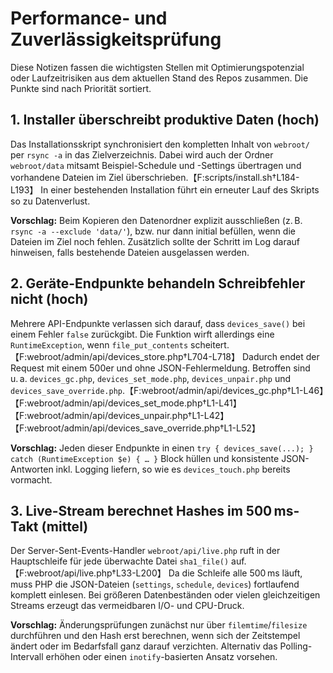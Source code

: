# Performance- und Zuverlässigkeitsprüfung

Diese Notizen fassen die wichtigsten Stellen mit Optimierungspotenzial oder Laufzeitrisiken aus dem aktuellen Stand des Repos zusammen. Die Punkte sind nach Priorität sortiert.

## 1. Installer überschreibt produktive Daten (hoch)
Das Installationsskript synchronisiert den kompletten Inhalt von `webroot/` per `rsync -a` in das Zielverzeichnis. Dabei wird auch der Ordner `webroot/data` mitsamt Beispiel-Schedule und -Settings übertragen und vorhandene Dateien im Ziel überschrieben.【F:scripts/install.sh†L184-L193】 In einer bestehenden Installation führt ein erneuter Lauf des Skripts so zu Datenverlust.

**Vorschlag:** Beim Kopieren den Datenordner explizit ausschließen (z. B. `rsync -a --exclude 'data/'`), bzw. nur dann initial befüllen, wenn die Dateien im Ziel noch fehlen. Zusätzlich sollte der Schritt im Log darauf hinweisen, falls bestehende Dateien ausgelassen werden.

## 2. Geräte-Endpunkte behandeln Schreibfehler nicht (hoch)
Mehrere API-Endpunkte verlassen sich darauf, dass `devices_save()` bei einem Fehler `false` zurückgibt. Die Funktion wirft allerdings eine `RuntimeException`, wenn `file_put_contents` scheitert.【F:webroot/admin/api/devices_store.php†L704-L718】 Dadurch endet der Request mit einem 500er und ohne JSON-Fehlermeldung. Betroffen sind u. a. `devices_gc.php`, `devices_set_mode.php`, `devices_unpair.php` und `devices_save_override.php`.【F:webroot/admin/api/devices_gc.php†L1-L46】【F:webroot/admin/api/devices_set_mode.php†L1-L41】【F:webroot/admin/api/devices_unpair.php†L1-L42】【F:webroot/admin/api/devices_save_override.php†L1-L52】

**Vorschlag:** Jeden dieser Endpunkte in einen `try { devices_save(...); } catch (RuntimeException $e) { … }` Block hüllen und konsistente JSON-Antworten inkl. Logging liefern, so wie es `devices_touch.php` bereits vormacht.

## 3. Live-Stream berechnet Hashes im 500 ms-Takt (mittel)
Der Server-Sent-Events-Handler `webroot/api/live.php` ruft in der Hauptschleife für jede überwachte Datei `sha1_file()` auf.【F:webroot/api/live.php†L33-L200】 Da die Schleife alle 500 ms läuft, muss PHP die JSON-Dateien (`settings`, `schedule`, `devices`) fortlaufend komplett einlesen. Bei größeren Datenbeständen oder vielen gleichzeitigen Streams erzeugt das vermeidbaren I/O- und CPU-Druck.

**Vorschlag:** Änderungsprüfungen zunächst nur über `filemtime`/`filesize` durchführen und den Hash erst berechnen, wenn sich der Zeitstempel ändert oder im Bedarfsfall ganz darauf verzichten. Alternativ das Polling-Intervall erhöhen oder einen `inotify`-basierten Ansatz vorsehen.
